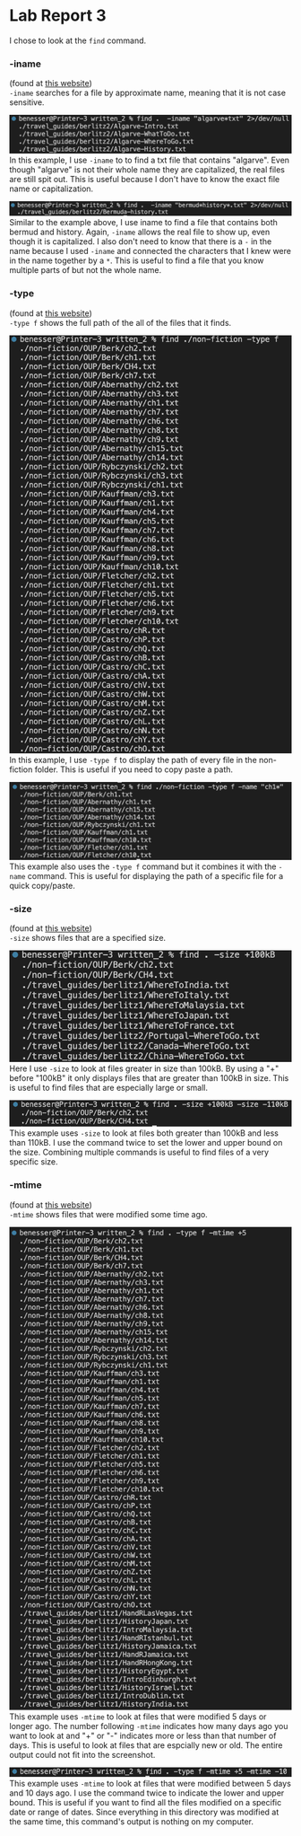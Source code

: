 # Lab Report 3

I chose to look at the `find` command.

### -iname  
(found at [this website](https://www.redhat.com/sysadmin/linux-find-command))  
`-iname` searches for a file by approximate name, meaning that it is not case sensitive.

![iname1](iname1.png)  
In this example, I use `-iname` to to find a txt file that contains "algarve". Even though "algarve" is not their whole name they are capitalized, the real files are still spit out. This is useful because I don't have to know the exact file name or capitalization.

![iname2](iname2.png) 
Similar to the example above, I use iname to find a file that contains both bermud and history. Again, `-iname` allows the real file to show up, even though it is capitalized. I also don't need to know that there is a `-` in the name because I used `-iname` and connected the characters that I knew were in the name together by a `*`. This is useful to find a file that you know multiple parts of but not the whole name.

### -type  
(found at [this website](https://www.redhat.com/sysadmin/linux-find-command))  
`-type f` shows the full path of the all of the files that it finds.

![type1](type1.png)  
In this example, I use `-type f` to display the path of every file in the non-fiction folder. This is useful if you need to copy paste a path.

![type2](type2.png)  
This example also uses the `-type f` command but it combines it with the `-name` command. This is useful for displaying the path of a specific file for a quick copy/paste.

### -size  
(found at [this website](https://www.tecmint.com/35-practical-examples-of-linux-find-command/))  
`-size` shows files that are a specified size.

![size1](size1.png)  
Here I use `-size` to look at files greater in size than 100kB. By using a "+" before "100kB" it only displays files that are greater than 100kB in size. This is useful to find files that are especially large or small.

![size2](size2.png)  
This example uses `-size` to look at files both greater than 100kB and less than 110kB. I use the command twice to set the lower and upper bound on the size. Combining multiple commands is useful to find files of a very specific size.

### -mtime  
(found at [this website](https://geekflare.com/linux-find-commands/))  
`-mtime` shows files that were modified some time ago.

![mtime1](mtime1.png)  
This example uses `-mtime` to look at files that were modified 5 days or longer ago. The number following `-mtime` indicates how many days ago you want to look at and "+" or "-" indicates more or less than that number of days. This is useful to look at files that are espcially new or old. The entire output could not fit into the screenshot.

![mtime2](mtime2.png)  
This example uses `-mtime` to look at files that were modified between 5 days and 10 days ago. I use the command twice to indicate the lower and upper bound. This is useful if you want to find all the files modified on a specific date or range of dates. Since everything in this directory was modified at the same time, this command's output is nothing on my computer.

